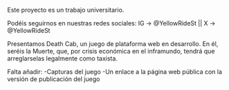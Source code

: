 Este proyecto es un trabajo universitario.

Podéis seguirnos en nuestras redes sociales: IG -> @YellowRideSt || X -> @YellowRideSt

Presentamos Death Cab, un juego de plataforma web en desarrollo. En él, seréis la Muerte, que, por crisis económica en el inframundo, tendrá que arreglarselas legalmente como taxista.

Falta añadir:
-Capturas del juego
-Un enlace a la página web pública con la versión de publicación del juego
